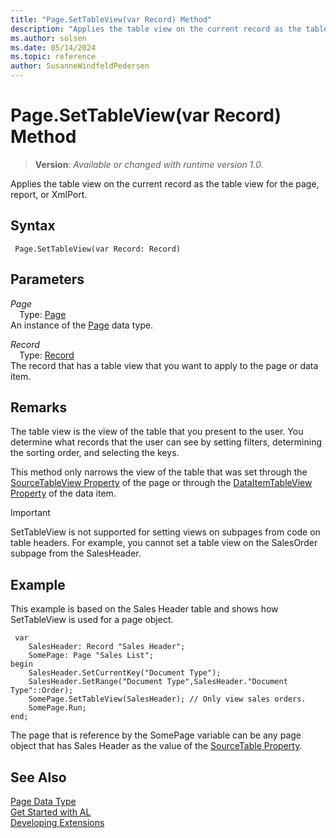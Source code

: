 ```yaml
---
title: "Page.SetTableView(var Record) Method"
description: "Applies the table view on the current record as the table view for the page, report, or XmlPort."
ms.author: solsen
ms.date: 05/14/2024
ms.topic: reference
author: SusanneWindfeldPedersen
---
```

[//]: # (START>DO_NOT_EDIT)
[//]: # (IMPORTANT:Do not edit any of the content between here and the END>DO_NOT_EDIT.)
[//]: # (Any modifications should be made in the .xml files in the ModernDev repo.)
# Page.SetTableView(var Record) Method
> **Version**: _Available or changed with runtime version 1.0._

Applies the table view on the current record as the table view for the page, report, or XmlPort.


## Syntax
```AL
 Page.SetTableView(var Record: Record)
```
## Parameters
*Page*  
&emsp;Type: [Page](page-data-type.md)  
An instance of the [Page](page-data-type.md) data type.  

*Record*  
&emsp;Type: [Record](../record/record-data-type.md)  
The record that has a table view that you want to apply to the page or data item.  



[//]: # (IMPORTANT: END>DO_NOT_EDIT)

## Remarks

The table view is the view of the table that you present to the user. You determine what records that the user can see by setting filters, determining the sorting order, and selecting the keys.  
  
This method only narrows the view of the table that was set through the [SourceTableView Property](../../properties/devenv-sourcetableview-property.md) of the page or through the [DataItemTableView Property](../../properties/devenv-dataitemtableview-property.md) of the data item.  
  
> [!IMPORTANT]  
> SetTableView is not supported for setting views on subpages from code on table headers. For example, you cannot set a table view on the SalesOrder subpage from the SalesHeader.  
  
## Example

This example is based on the Sales Header table and shows how SetTableView is used for a page object.

```al
 var
    SalesHeader: Record "Sales Header";
    SomePage: Page "Sales List";
begin
    SalesHeader.SetCurrentKey("Document Type");  
    SalesHeader.SetRange("Document Type",SalesHeader."Document Type"::Order);  
    SomePage.SetTableView(SalesHeader); // Only view sales orders.  
    SomePage.Run;
end;
```  
  
The page that is reference by the SomePage variable can be any page object that has Sales Header as the value of the [SourceTable Property](../../properties/devenv-sourcetable-property.md).  

## See Also
[Page Data Type](page-data-type.md)  
[Get Started with AL](../../devenv-get-started.md)  
[Developing Extensions](../../devenv-dev-overview.md)
